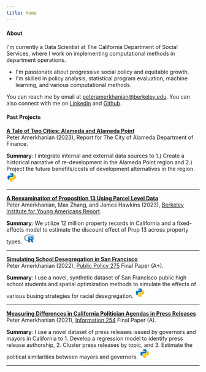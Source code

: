 ```yaml
---
title: Home
---
```


#### About &nbsp;<i class="fa fa-user"></i>
I'm currently a Data Scientist at The California Department of Social Services, where I work on implementing  computational methods in department operations.  
- I'm passionate about progressive social policy and equitable growth.  
- I'm skilled in policy analysis, statistical program evaluation, machine learning, and various computational methods. 

You can reach me by email at [peteramerkhanian@berkeley.edu](mailto:peteramerkhanian@berkeley.edu). You can also connect with me on [Linkedin](https://www.linkedin.com/in/peteramerkhanian/) and [Github](https://github.com/peter-amerkhanian).

#### Past Projects  &nbsp;<i class="fa fa-book-open"></i>


**[A Tale of Two Cities: Alameda and Alameda Point](https://drive.google.com/file/d/1V5enQS_yZMJauFjUiydXCRnBW_kn0Wqu/view?usp=sharing)**  
Peter Amerkhanian (2023), Report for The City of Alameda Department of Finance.  

**Summary**: I integrate internal and external data sources to 1.) Create a historical narrative of re-development in the Alameda Point region and 2.) Project the future benefits/costs of development alternatives in the region. <img width=28em src=images/icons8-python.svg> 

---

**[A Reexamination of Proposition 13 Using Parcel Level Data](https://youngamericans.berkeley.edu/wp-content/uploads/2023/02/Report_A-Reexamination-of-Proposition-13-Using-Parcel-Level-Data_final.pdf)**  
Peter Amerkhanian, Max Zhang, and James Hawkins (2023), <a href="https://youngamericans.berkeley.edu/">Berkeley Institute for Young Americans Report</a>.  

**Summary**: We utilize 12 million property records in California and a fixed-effects model to estimate the discount effect of Prop 13 across property types. <img width=28em src=images/icons8-r-project.svg>  

---

**[Simulating School Desegregation in San Francisco](https://drive.google.com/file/d/1vRbN9dOT8-uFneSbTShG2RMmztQULrX4/view?usp=sharing)**  
Peter Amerkhanian (2022), <a href="https://www.globalpolicy.science/courses">Public Policy 275</a> Final Paper (A+).  

**Summary**: I use a novel, synthetic dataset of San Francisco public high school students and spatial optimization methods to simulate the effects of various busing strategies for racial desegregation. <img width=28em src=images/icons8-python.svg> <a href="https://github.com/peter-amerkhanian/sf-schools-simulation" target="_blank" ><i class="fab fa-github fa-lg"></i> </a>

---

**[Measuring Differences in California Politician Agendas in Press Releases](https://drive.google.com/file/d/134YMeVodA3_kytoq-u8rqO34b3U6Bkoy/view?usp=sharing)**  
Peter Amerkhanian (2021), <a href="https://people.ischool.berkeley.edu/~dbamman/info256.html">Information 254</a> Final Paper (A).  

**Summary**: I use a novel dataset of press releases issued by governors and mayors in California to 1. Develop a regression model to identify press release authorship, 2. Cluster press releases by topic, and 3. Estimate the political similarities between mayors and governors. <img width=28em src=images/icons8-python.svg> 

---